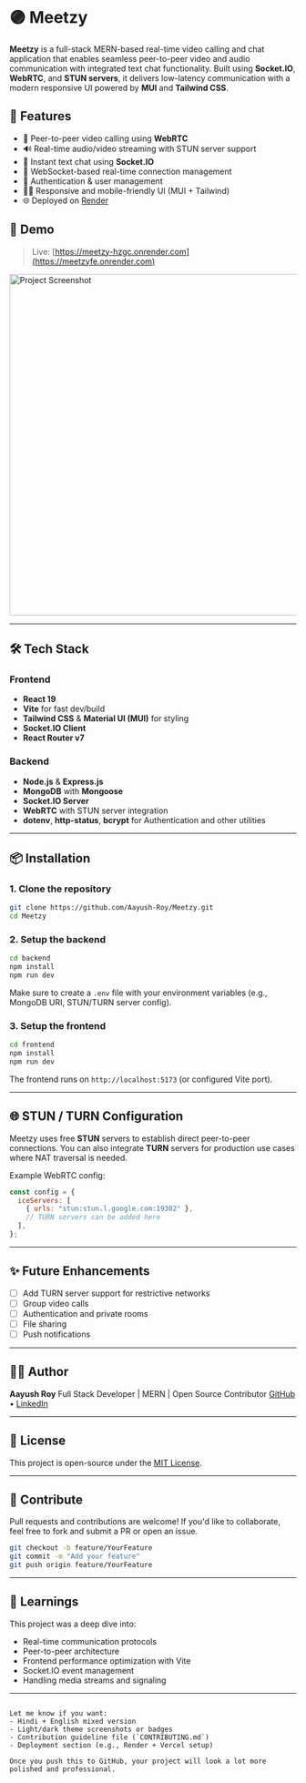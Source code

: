 


# 🟣 Meetzy

**Meetzy** is a full-stack MERN-based real-time video calling and chat application that enables seamless peer-to-peer video and audio communication with integrated text chat functionality. Built using **Socket.IO**, **WebRTC**, and **STUN servers**, it delivers low-latency communication with a modern responsive UI powered by **MUI** and **Tailwind CSS**.

## 🚀 Features

- 🔗 Peer-to-peer video calling using **WebRTC**
- 🔊 Real-time audio/video streaming with STUN server support
- 💬 Instant text chat using **Socket.IO**
- 📡 WebSocket-based real-time connection management
- 👤 Authentication & user management 
- 🧑‍💻 Responsive and mobile-friendly UI (MUI + Tailwind)
- 🌐 Deployed on [Render](https://meetzyfe.onrender.com)

## 📸 Demo

> Live: [https://meetzy-hzgc.onrender.com](https://meetzyfe.onrender.com)


<img src="https://drive.google.com/uc?export=view&id=1TDSNqcPHLpZejFho5WdXnVwLAvVvBTEw" alt="Project Screenshot" width="600"/>

---

## 🛠️ Tech Stack

### Frontend

- **React 19**
- **Vite** for fast dev/build
- **Tailwind CSS** & **Material UI (MUI)** for styling
- **Socket.IO Client**
- **React Router v7**

### Backend

- **Node.js** & **Express.js**
- **MongoDB** with **Mongoose**
- **Socket.IO Server**
- **WebRTC** with STUN server integration
- **dotenv**, **http-status**, **bcrypt** for Authentication and other utilities

---

## 📦 Installation

### 1. Clone the repository

```bash
git clone https://github.com/Aayush-Roy/Meetzy.git
cd Meetzy
````

### 2. Setup the backend

```bash
cd backend
npm install
npm run dev
```

Make sure to create a `.env` file with your environment variables (e.g., MongoDB URI, STUN/TURN server config).

### 3. Setup the frontend

```bash
cd frontend
npm install
npm run dev
```

The frontend runs on `http://localhost:5173` (or configured Vite port).

---

## 🌐 STUN / TURN Configuration

Meetzy uses free **STUN** servers to establish direct peer-to-peer connections. You can also integrate **TURN** servers for production use cases where NAT traversal is needed.

Example WebRTC config:

```js
const config = {
  iceServers: [
    { urls: "stun:stun.l.google.com:19302" },
    // TURN servers can be added here
  ],
};
```

---

## ✨ Future Enhancements

* [ ] Add TURN server support for restrictive networks
* [ ] Group video calls
* [ ] Authentication and private rooms
* [ ] File sharing
* [ ] Push notifications

---

## 🙋‍♂️ Author

**Aayush Roy**
Full Stack Developer | MERN | Open Source Contributor
[GitHub](https://github.com/Aayush-Roy) • [LinkedIn](https://www.linkedin.com/in/aayush-sharma-roy-30a354242)

---

## 📜 License

This project is open-source under the [MIT License](LICENSE).

---

## 🫱 Contribute

Pull requests and contributions are welcome! If you'd like to collaborate, feel free to fork and submit a PR or open an issue.

```bash
git checkout -b feature/YourFeature
git commit -m "Add your feature"
git push origin feature/YourFeature
```

---

## 🧠 Learnings

This project was a deep dive into:

* Real-time communication protocols
* Peer-to-peer architecture
* Frontend performance optimization with Vite
* Socket.IO event management
* Handling media streams and signaling

---

```

Let me know if you want:
- Hindi + English mixed version
- Light/dark theme screenshots or badges
- Contribution guideline file (`CONTRIBUTING.md`)
- Deployment section (e.g., Render + Vercel setup)

Once you push this to GitHub, your project will look a lot more polished and professional.
```

